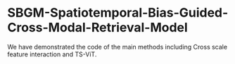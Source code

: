 # SBGM-Spatiotemporal-Bias-Guided-Cross-Modal-Retrieval-Model
We have demonstrated the code of the main methods including Cross scale feature interaction and TS-ViT.

